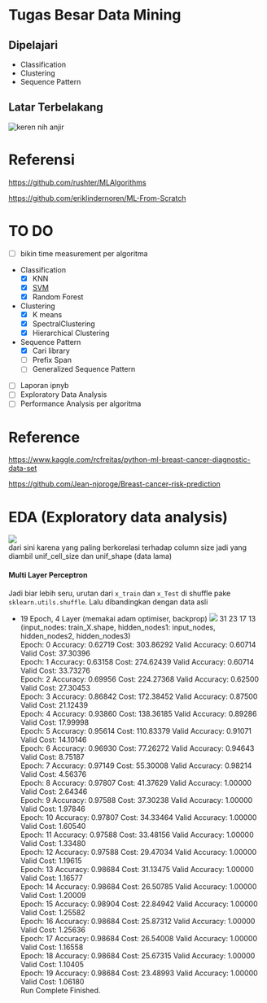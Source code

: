 # Tugas Besar Data Mining 
## Dipelajari
- Classification 
- Clustering 
- Sequence Pattern 
## Latar Terbelakang
![keren nih anjir](https://github.com/rasbt/pattern_classification/raw/master/Images/logo.png)

# Referensi 
https://github.com/rushter/MLAlgorithms

https://github.com/eriklindernoren/ML-From-Scratch

# TO DO 
- [ ] bikin time measurement per algoritma
- Classification 
    - [x] KNN
    - [x] [SVM](https://github.com/nalamidi/Breast-Cancer-Classification-with-Support-Vector-Machine/blob/master/Breast%20Cancer%20Classification.ipynb)
    - [x] Random Forest
- Clustering 
    - [x] K means
    - [x] SpectralClustering
    - [x] Hierarchical Clustering
- Sequence Pattern
    - [x] Cari library
    - [ ] Prefix Span 
    - [ ] Generalized Sequence Pattern 
- [ ] Laporan ipnyb
- [ ] Exploratory Data Analysis
- [ ] Performance Analysis per algoritma

# Reference 
https://www.kaggle.com/rcfreitas/python-ml-breast-cancer-diagnostic-data-set


https://github.com/Jean-njoroge/Breast-cancer-risk-prediction


# EDA (Exploratory data analysis)
![](https://i.imgur.com/d3tqhr5.png)    
dari sini karena yang paling berkorelasi terhadap column size jadi yang diambil unif_cell_size dan unif_shape
(data lama)

#### Multi Layer Perceptron 
Jadi biar lebih seru, urutan dari `x_train` dan `x_Test` di shuffle pake `sklearn.utils.shuffle`. Lalu dibandingkan dengan data asli
- 19 Epoch, 4 Layer (memakai adam optimiser, backprop)
![](https://i.imgur.com/segumWO.png)
31 23 17 13 (input_nodes: train_X.shape, hidden_nodes1: input_nodes, hidden_nodes2, hidden_nodes3)    
Epoch:  0   Accuracy:  0.62719   Cost:  303.86292   Valid Accuracy:  0.60714   Valid Cost:  37.30396   
Epoch:  1   Accuracy:  0.63158   Cost:  274.62439   Valid Accuracy:  0.60714   Valid Cost:  33.73276   
Epoch:  2   Accuracy:  0.69956   Cost:  224.27368   Valid Accuracy:  0.62500   Valid Cost:  27.30453   
Epoch:  3   Accuracy:  0.86842   Cost:  172.38452   Valid Accuracy:  0.87500   Valid Cost:  21.12439   
Epoch:  4   Accuracy:  0.93860   Cost:  138.36185   Valid Accuracy:  0.89286   Valid Cost:  17.99998   
Epoch:  5   Accuracy:  0.95614   Cost:  110.83379   Valid Accuracy:  0.91071   Valid Cost:  14.10146   
Epoch:  6   Accuracy:  0.96930   Cost:  77.26272   Valid Accuracy:  0.94643   Valid Cost:  8.75187   
Epoch:  7   Accuracy:  0.97149   Cost:  55.30008   Valid Accuracy:  0.98214   Valid Cost:  4.56376   
Epoch:  8   Accuracy:  0.97807   Cost:  41.37629   Valid Accuracy:  1.00000   Valid Cost:  2.64346   
Epoch:  9   Accuracy:  0.97588   Cost:  37.30238   Valid Accuracy:  1.00000   Valid Cost:  1.97846   
Epoch:  10   Accuracy:  0.97807   Cost:  34.33464   Valid Accuracy:  1.00000   Valid Cost:  1.60540   
Epoch:  11   Accuracy:  0.97588   Cost:  33.48156   Valid Accuracy:  1.00000   Valid Cost:  1.33480   
Epoch:  12   Accuracy:  0.97588   Cost:  29.47034   Valid Accuracy:  1.00000   Valid Cost:  1.19615   
Epoch:  13   Accuracy:  0.98684   Cost:  31.13475   Valid Accuracy:  1.00000   Valid Cost:  1.16577   
Epoch:  14   Accuracy:  0.98684   Cost:  26.50785   Valid Accuracy:  1.00000   Valid Cost:  1.20009   
Epoch:  15   Accuracy:  0.98904   Cost:  22.84942   Valid Accuracy:  1.00000   Valid Cost:  1.25582   
Epoch:  16   Accuracy:  0.98684   Cost:  25.87312   Valid Accuracy:  1.00000   Valid Cost:  1.25636   
Epoch:  17   Accuracy:  0.98684   Cost:  26.54008   Valid Accuracy:  1.00000   Valid Cost:  1.16558   
Epoch:  18   Accuracy:  0.98684   Cost:  25.67315   Valid Accuracy:  1.00000   Valid Cost:  1.10405   
Epoch:  19   Accuracy:  0.98684   Cost:  23.48993   Valid Accuracy:  1.00000   Valid Cost:  1.06180   
Run Complete Finished.
